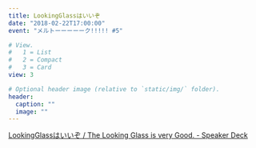 ```yaml
---
title: LookingGlassはいいぞ
date: "2018-02-22T17:00:00"
event: "メルトーーーーーク!!!!! #5"

# View.
#   1 = List
#   2 = Compact
#   3 = Card
view: 3

# Optional header image (relative to `static/img/` folder).
header:
  caption: ""
  image: ""
---
```


[LookingGlassはいいぞ / The Looking Glass is very Good. - Speaker Deck](https://speakerdeck.com/nkjzm/the-looking-glass-is-very-good)
